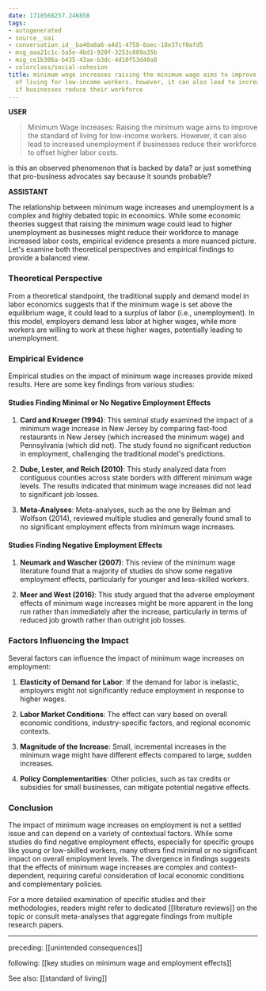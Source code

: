 ```yaml
---
date: 1718568257.246858
tags:
- autogenerated
- source__oai
- conversation_id__ba40a8a6-a4d1-4758-8aec-18e37cf0afd5
- msg_aaa21c1c-5a5e-4bd1-920f-3253c809a35b
- msg_ce1b306a-b435-43ae-b3dc-4d10f53d40a8
- colorclass/social-cohesion
title: minimum wage increases raising the minimum wage aims to improve the standard
  of living for low-income workers. however, it can also lead to increased unemployment
  if businesses reduce their workforce
---
```


**USER**

>Minimum Wage Increases: Raising the minimum wage aims to improve the standard of living for low-income workers. However, it can also lead to increased unemployment if businesses reduce their workforce to offset higher labor costs.

is this an observed phenomenon that is backed by data? or just something that pro-business advocates say because it sounds probable?


**ASSISTANT**

The relationship between minimum wage increases and unemployment is a complex and highly debated topic in economics. While some economic theories suggest that raising the minimum wage could lead to higher unemployment as businesses might reduce their workforce to manage increased labor costs, empirical evidence presents a more nuanced picture. Let's examine both theoretical perspectives and empirical findings to provide a balanced view.

### Theoretical Perspective

From a theoretical standpoint, the traditional supply and demand model in labor economics suggests that if the minimum wage is set above the equilibrium wage, it could lead to a surplus of labor (i.e., unemployment). In this model, employers demand less labor at higher wages, while more workers are willing to work at these higher wages, potentially leading to unemployment.

### Empirical Evidence

Empirical studies on the impact of minimum wage increases provide mixed results. Here are some key findings from various studies:

#### Studies Finding Minimal or No Negative Employment Effects

1. **Card and Krueger (1994)**: This seminal study examined the impact of a minimum wage increase in New Jersey by comparing fast-food restaurants in New Jersey (which increased the minimum wage) and Pennsylvania (which did not). The study found no significant reduction in employment, challenging the traditional model's predictions.
   
2. **Dube, Lester, and Reich (2010)**: This study analyzed data from contiguous counties across state borders with different minimum wage levels. The results indicated that minimum wage increases did not lead to significant job losses.

3. **Meta-Analyses**: Meta-analyses, such as the one by Belman and Wolfson (2014), reviewed multiple studies and generally found small to no significant employment effects from minimum wage increases.

#### Studies Finding Negative Employment Effects

1. **Neumark and Wascher (2007)**: This review of the minimum wage literature found that a majority of studies do show some negative employment effects, particularly for younger and less-skilled workers.

2. **Meer and West (2016)**: This study argued that the adverse employment effects of minimum wage increases might be more apparent in the long run rather than immediately after the increase, particularly in terms of reduced job growth rather than outright job losses.

### Factors Influencing the Impact

Several factors can influence the impact of minimum wage increases on employment:

1. **Elasticity of Demand for Labor**: If the demand for labor is inelastic, employers might not significantly reduce employment in response to higher wages.
   
2. **Labor Market Conditions**: The effect can vary based on overall economic conditions, industry-specific factors, and regional economic contexts.

3. **Magnitude of the Increase**: Small, incremental increases in the minimum wage might have different effects compared to large, sudden increases.

4. **Policy Complementarities**: Other policies, such as tax credits or subsidies for small businesses, can mitigate potential negative effects.

### Conclusion

The impact of minimum wage increases on employment is not a settled issue and can depend on a variety of contextual factors. While some studies do find negative employment effects, especially for specific groups like young or low-skilled workers, many others find minimal or no significant impact on overall employment levels. The divergence in findings suggests that the effects of minimum wage increases are complex and context-dependent, requiring careful consideration of local economic conditions and complementary policies.

For a more detailed examination of specific studies and their methodologies, readers might refer to dedicated [[literature reviews]] on the topic or consult meta-analyses that aggregate findings from multiple research papers.


---

preceding: [[unintended consequences]]  


following: [[key studies on minimum wage and employment effects]]

See also: [[standard of living]]